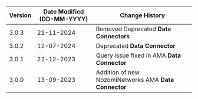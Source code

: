 | **Version** | **Date Modified (DD-MM-YYYY)** | **Change History**                                                 |
|-------------|--------------------------------|--------------------------------------------------------------------|
| 3.0.3       | 21-11-2024                     | Removed Deprecated **Data Connectors**                             |
| 3.0.2 	  | 12-07-2024 					   | Deprecated **Data Connector** 										|
| 3.0.1       | 22-12-2023                     | Query issue fixed in AMA **Data Connector**                     	|
| 3.0.0       | 13-09-2023                     | Addition of new NozomiNetworks AMA **Data Connector**           	|

